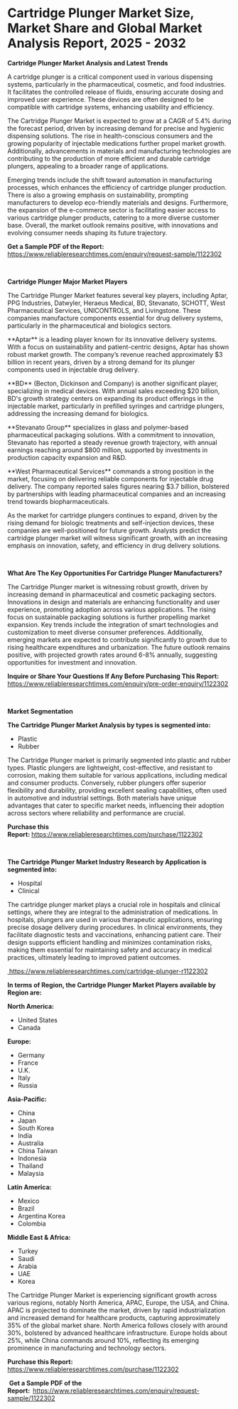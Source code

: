 <p><h1>Cartridge Plunger Market Size, Market Share and Global Market Analysis Report, 2025 - 2032</h1></p><p><strong>Cartridge Plunger Market Analysis and Latest Trends</strong></p>
<p><p>A cartridge plunger is a critical component used in various dispensing systems, particularly in the pharmaceutical, cosmetic, and food industries. It facilitates the controlled release of fluids, ensuring accurate dosing and improved user experience. These devices are often designed to be compatible with cartridge systems, enhancing usability and efficiency.</p><p>The Cartridge Plunger Market is expected to grow at a CAGR of 5.4% during the forecast period, driven by increasing demand for precise and hygienic dispensing solutions. The rise in health-conscious consumers and the growing popularity of injectable medications further propel market growth. Additionally, advancements in materials and manufacturing technologies are contributing to the production of more efficient and durable cartridge plungers, appealing to a broader range of applications.</p><p>Emerging trends include the shift toward automation in manufacturing processes, which enhances the efficiency of cartridge plunger production. There is also a growing emphasis on sustainability, prompting manufacturers to develop eco-friendly materials and designs. Furthermore, the expansion of the e-commerce sector is facilitating easier access to various cartridge plunger products, catering to a more diverse customer base. Overall, the market outlook remains positive, with innovations and evolving consumer needs shaping its future trajectory.</p></p>
<p><strong>Get a Sample PDF of the Report:&nbsp;</strong> <a href="https://www.reliableresearchtimes.com/enquiry/request-sample/1122302?utm_campaign=3350&utm_medium=2&utm_source=Github&utm_content=ia&utm_term=19042025&utm_id=cartridge-plunger">https://www.reliableresearchtimes.com/enquiry/request-sample/1122302</a></p>
<p>&nbsp;</p>
<p><strong>Cartridge Plunger Major Market Players</strong></p>
<p><p>The Cartridge Plunger Market features several key players, including Aptar, PPG Industries, Datwyler, Heraeus Medical, BD, Stevanato, SCHOTT, West Pharmaceutical Services, UNICONTROLS, and Livingstone. These companies manufacture components essential for drug delivery systems, particularly in the pharmaceutical and biologics sectors.</p><p>**Aptar** is a leading player known for its innovative delivery systems. With a focus on sustainability and patient-centric designs, Aptar has shown robust market growth. The company’s revenue reached approximately $3 billion in recent years, driven by a strong demand for its plunger components used in injectable drug delivery.</p><p>**BD** (Becton, Dickinson and Company) is another significant player, specializing in medical devices. With annual sales exceeding $20 billion, BD's growth strategy centers on expanding its product offerings in the injectable market, particularly in prefilled syringes and cartridge plungers, addressing the increasing demand for biologics.</p><p>**Stevanato Group** specializes in glass and polymer-based pharmaceutical packaging solutions. With a commitment to innovation, Stevanato has reported a steady revenue growth trajectory, with annual earnings reaching around $800 million, supported by investments in production capacity expansion and R&D.</p><p>**West Pharmaceutical Services** commands a strong position in the market, focusing on delivering reliable components for injectable drug delivery. The company reported sales figures nearing $3.7 billion, bolstered by partnerships with leading pharmaceutical companies and an increasing trend towards biopharmaceuticals.</p><p>As the market for cartridge plungers continues to expand, driven by the rising demand for biologic treatments and self-injection devices, these companies are well-positioned for future growth. Analysts predict the cartridge plunger market will witness significant growth, with an increasing emphasis on innovation, safety, and efficiency in drug delivery solutions.</p></p>
<p>&nbsp;</p>
<p><strong>What Are The Key Opportunities For Cartridge Plunger Manufacturers?</strong></p>
<p><p>The Cartridge Plunger market is witnessing robust growth, driven by increasing demand in pharmaceutical and cosmetic packaging sectors. Innovations in design and materials are enhancing functionality and user experience, promoting adoption across various applications. The rising focus on sustainable packaging solutions is further propelling market expansion. Key trends include the integration of smart technologies and customization to meet diverse consumer preferences. Additionally, emerging markets are expected to contribute significantly to growth due to rising healthcare expenditures and urbanization. The future outlook remains positive, with projected growth rates around 6-8% annually, suggesting opportunities for investment and innovation.</p></p>
<p><strong>Inquire or Share Your Questions If Any Before Purchasing This Report:</strong> <a href="https://www.reliableresearchtimes.com/enquiry/pre-order-enquiry/1122302?utm_campaign=3350&utm_medium=2&utm_source=Github&utm_content=ia&utm_term=19042025&utm_id=cartridge-plunger">https://www.reliableresearchtimes.com/enquiry/pre-order-enquiry/1122302</a></p>
<p>&nbsp;</p>
<p><strong>Market Segmentation</strong></p>
<p><strong>The Cartridge Plunger Market Analysis by types is segmented into:</strong></p>
<p><ul><li>Plastic</li><li>Rubber</li></ul></p>
<p><p>The Cartridge Plunger market is primarily segmented into plastic and rubber types. Plastic plungers are lightweight, cost-effective, and resistant to corrosion, making them suitable for various applications, including medical and consumer products. Conversely, rubber plungers offer superior flexibility and durability, providing excellent sealing capabilities, often used in automotive and industrial settings. Both materials have unique advantages that cater to specific market needs, influencing their adoption across sectors where reliability and performance are crucial.</p></p>
<p><strong>Purchase this Report:&nbsp;</strong><a href="https://www.reliableresearchtimes.com/purchase/1122302?utm_campaign=3350&utm_medium=2&utm_source=Github&utm_content=ia&utm_term=19042025&utm_id=cartridge-plunger">https://www.reliableresearchtimes.com/purchase/1122302</a></p>
<p>&nbsp;</p>
<p><strong>The Cartridge Plunger Market Industry Research by Application is segmented into:</strong></p>
<p><ul><li>Hospital</li><li>Clinical</li></ul></p>
<p><p>The cartridge plunger market plays a crucial role in hospitals and clinical settings, where they are integral to the administration of medications. In hospitals, plungers are used in various therapeutic applications, ensuring precise dosage delivery during procedures. In clinical environments, they facilitate diagnostic tests and vaccinations, enhancing patient care. Their design supports efficient handling and minimizes contamination risks, making them essential for maintaining safety and accuracy in medical practices, ultimately leading to improved patient outcomes.</p></p>
<p><a href="https://www.reliableresearchtimes.com/cartridge-plunger-r1122302?utm_campaign=3350&utm_medium=2&utm_source=Github&utm_content=ia&utm_term=19042025&utm_id=cartridge-plunger">&nbsp;https://www.reliableresearchtimes.com/cartridge-plunger-r1122302</a></p>
<p><strong>In terms of Region, the Cartridge Plunger Market Players available by Region are:</strong></p>
<p>
    <p> <strong> North America: </strong>
        <ul>
            <li>United States</li>
            <li>Canada</li>
        </ul>
        </p> 
    <p> <strong> Europe: </strong>
        <ul>
            <li>Germany</li>
            <li>France</li>
            <li>U.K.</li>
            <li>Italy</li>
            <li>Russia</li>
        </ul>
        </p> 
    <p> <strong> Asia-Pacific: </strong>
        <ul>
            <li>China</li>
            <li>Japan</li>
            <li>South Korea</li>
            <li>India</li>
            <li>Australia</li>
            <li>China Taiwan</li>
            <li>Indonesia</li>
            <li>Thailand</li>
            <li>Malaysia</li>
        </ul>
        </p> 
    <p> <strong> Latin America: </strong>
        <ul>
            <li>Mexico</li>
            <li>Brazil</li>
            <li>Argentina Korea</li>
            <li>Colombia</li>
        </ul>
        </p> 
    <p> <strong> Middle East & Africa: </strong>
        <ul>
            <li>Turkey</li>
            <li>Saudi</li>
            <li>Arabia</li>
            <li>UAE</li>
            <li>Korea</li>
        </ul>
    </p>
    </p>
<p><p>The Cartridge Plunger Market is experiencing significant growth across various regions, notably North America, APAC, Europe, the USA, and China. APAC is projected to dominate the market, driven by rapid industrialization and increased demand for healthcare products, capturing approximately 35% of the global market share. North America follows closely with around 30%, bolstered by advanced healthcare infrastructure. Europe holds about 25%, while China commands around 10%, reflecting its emerging prominence in manufacturing and technology sectors.</p></p>
<p><strong>Purchase this Report: </strong><a href="https://www.reliableresearchtimes.com/purchase/1122302?utm_campaign=3350&utm_medium=2&utm_source=Github&utm_content=ia&utm_term=19042025&utm_id=cartridge-plunger">https://www.reliableresearchtimes.com/purchase/1122302</a></p>
<p>&nbsp;<strong>Get a Sample PDF of the Report:&nbsp;&nbsp;</strong><a href="https://www.reliableresearchtimes.com/enquiry/request-sample/1122302?utm_campaign=3350&utm_medium=2&utm_source=Github&utm_content=ia&utm_term=19042025&utm_id=cartridge-plunger">https://www.reliableresearchtimes.com/enquiry/request-sample/1122302</a></p>
<p><strong></strong></p>
<p><p></p><p></p><p></p></p>